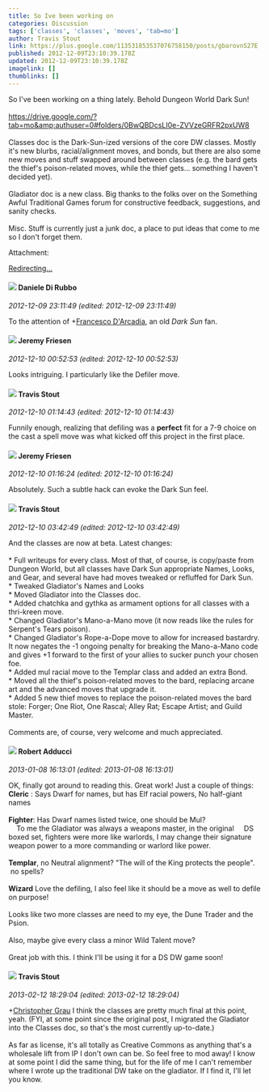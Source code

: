 ```yaml
---
title: So Ive been working on
categories: Discussion
tags: ['classes', 'classes', 'moves', 'tab=mo']
author: Travis Stout
link: https://plus.google.com/113531853537076758150/posts/gbarovnS27E
published: 2012-12-09T23:10:39.178Z
updated: 2012-12-09T23:10:39.178Z
imagelink: []
thumblinks: []
---
```


So I&#39;ve been working on a thing lately. Behold Dungeon World Dark Sun!<br /><br /><a href="https://drive.google.com/?tab=mo&amp;authuser=0#folders/0BwQBDcsLI0e-ZVVzeGRFR2pxUW8" class="ot-anchor">https://drive.google.com/?tab=mo&amp;authuser=0#folders/0BwQBDcsLI0e-ZVVzeGRFR2pxUW8</a><br /><br />Classes doc is the Dark-Sun-ized versions of the core DW classes. Mostly it&#39;s new blurbs, racial/alignment moves, and bonds, but there are also some new moves and stuff swapped around between classes (e.g. the bard gets the thief&#39;s poison-related moves, while the thief gets... something I haven&#39;t decided yet).<br /><br />Gladiator doc is a new class. Big thanks to the folks over on the Something Awful Traditional Games forum for constructive feedback, suggestions, and sanity checks.<br /><br />Misc. Stuff is currently just a junk doc, a place to put ideas that come to me so I don&#39;t forget them.


Attachment:

<a href='https://drive.google.com/?tab=mo&authuser=0#folders/0BwQBDcsLI0e-ZVVzeGRFR2pxUW8'>Redirecting...</a>


<div id='comment z13mypnjjmfqg5rjg04cexbgzsutjbg5a4w'>
  <h4><img src='{{site.baseurl}}//images/avatars/112507662527787769890_photo.jpg'> Daniele Di Rubbo</h4>
      <p><cite>2012-12-09 23:11:49 (edited: 2012-12-09 23:11:49)</cite></p>
        <p>To the attention of <span class="proflinkWrapper"><span class="proflinkPrefix">+</span><a class="proflink" href="https://plus.google.com/118289398984682897050" oid="118289398984682897050">Francesco D&#39;Arcadia</a></span>, an old <i>Dark Sun</i> fan.</p>
</div>
        

<div id='comment z13mypnjjmfqg5rjg04cexbgzsutjbg5a4w'>
  <h4><img src='{{site.baseurl}}//images/avatars/112258979021033246325_photo.jpg'> Jeremy Friesen</h4>
      <p><cite>2012-12-10 00:52:53 (edited: 2012-12-10 00:52:53)</cite></p>
        <p>Looks intriguing. I particularly like the Defiler move.</p>
</div>
        

<div id='comment z13mypnjjmfqg5rjg04cexbgzsutjbg5a4w'>
  <h4><img src='{{site.baseurl}}//images/avatars/113531853537076758150_photo.jpg'> Travis Stout</h4>
      <p><cite>2012-12-10 01:14:43 (edited: 2012-12-10 01:14:43)</cite></p>
        <p>Funnily enough, realizing that defiling was a <b>perfect</b> fit for a 7-9 choice on the cast a spell move was what kicked off this project in the first place.</p>
</div>
        

<div id='comment z13mypnjjmfqg5rjg04cexbgzsutjbg5a4w'>
  <h4><img src='{{site.baseurl}}//images/avatars/112258979021033246325_photo.jpg'> Jeremy Friesen</h4>
      <p><cite>2012-12-10 01:16:24 (edited: 2012-12-10 01:16:24)</cite></p>
        <p>Absolutely. Such a subtle hack can evoke the Dark Sun feel.</p>
</div>
        

<div id='comment z13mypnjjmfqg5rjg04cexbgzsutjbg5a4w'>
  <h4><img src='{{site.baseurl}}//images/avatars/113531853537076758150_photo.jpg'> Travis Stout</h4>
      <p><cite>2012-12-10 03:42:49 (edited: 2012-12-10 03:42:49)</cite></p>
        <p>And the classes are now at beta. Latest changes:<br /><br />* Full writeups for every class. Most of that, of course, is copy/paste from Dungeon World, but all classes have Dark Sun appropriate Names, Looks, and Gear, and several have had moves tweaked or refluffed for Dark Sun.<br />* Tweaked Gladiator&#39;s Names and Looks<br />* Moved Gladiator into the Classes doc.<br />* Added chatchka and gythka as armament options for all classes with a thri-kreen move.<br />* Changed Gladiator&#39;s Mano-a-Mano move (it now reads like the rules for Serpent&#39;s Tears poison).<br />* Changed Gladiator&#39;s Rope-a-Dope move to allow for increased bastardry. It now negates the -1 ongoing penalty for breaking the Mano-a-Mano code and gives +1 forward to the first of your allies to sucker punch your chosen foe.<br />* Added mul racial move to the Templar class and added an extra Bond.<br />* Moved all the thief&#39;s poison-related moves to the bard, replacing arcane art and the advanced moves that upgrade it.<br />* Added 5 new thief moves to replace the poison-related moves the bard stole: Forger; One Riot, One Rascal; Alley Rat; Escape Artist; and Guild Master.<br /><br />Comments are, of course, very welcome and much appreciated.</p>
</div>
        

<div id='comment z13mypnjjmfqg5rjg04cexbgzsutjbg5a4w'>
  <h4><img src='{{site.baseurl}}//images/avatars/107955958789548060631_photo.jpg'> Robert Adducci</h4>
      <p><cite>2013-01-08 16:13:01 (edited: 2013-01-08 16:13:01)</cite></p>
        <p>OK, finally got around to reading this. Great work! Just a couple of things:<br /><b>Cleric</b> : Says Dwarf for names, but has Elf racial powers, No half-giant names<br /><br /><b>Fighter</b>: Has Dwarf names listed twice, one should be Mul?<br />    To me the Gladiator was always a weapons master, in the original     DS boxed set, fighters were more like warlords, I may change their signature weapon power to a more commanding or warlord like power.<br /><br /><b>Templar</b>, no Neutral alignment? &quot;The will of the King protects the people&quot;.  no spells?<br /><br /><b>Wizard</b> Love the defiling, I also feel like it should be a move as well to defile on purpose!<br /><br />Looks like two more classes are need to my eye, the Dune Trader and the Psion.<br /><br />Also, maybe give every class a minor Wild Talent move? <br /><br />Great job with this. I think I&#39;ll be using it for a DS DW game soon!</p>
</div>
        

<div id='comment z13mypnjjmfqg5rjg04cexbgzsutjbg5a4w'>
  <h4><img src='{{site.baseurl}}//images/avatars/113531853537076758150_photo.jpg'> Travis Stout</h4>
      <p><cite>2013-02-12 18:29:04 (edited: 2013-02-12 18:29:04)</cite></p>
        <p><span class="proflinkWrapper"><span class="proflinkPrefix">+</span><a class="proflink" href="https://plus.google.com/102261490936959010242" oid="102261490936959010242">Christopher Grau</a></span> I think the classes are pretty much final at this point, yeah. (FYI, at some point since the original post, I migrated the Gladiator into the Classes doc, so that&#39;s the most currently up-to-date.)<br /><br />As far as license, it&#39;s all totally as Creative Commons as anything that&#39;s a wholesale lift from IP I don&#39;t own can be. So feel free to mod away! I know at some point I did the same thing, but for the life of me I can&#39;t remember where I wrote up the traditional DW take on the gladiator. If I find it, I&#39;ll let you know.</p>
</div>
        